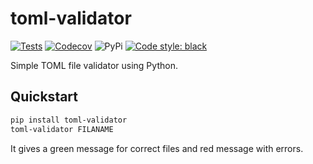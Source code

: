 # toml-validator

[![Tests](https://github.com/staticdev/toml-validator/workflows/Tests/badge.svg)](https://github.com/staticdev/toml-validator/actions?workflow=Tests)
[![Codecov](https://codecov.io/gh/staticdev/toml-validator/badge.svg?branch=master&service=github)](https://codecov.io/gh/staticdev/toml-validator)
![PyPi](https://badge.fury.io/py/toml-validator.svg)
[![Code style: black](https://img.shields.io/badge/code%20style-black-000000.svg)](https://github.com/psf/black)

Simple TOML file validator using Python.

## Quickstart

```sh
pip install toml-validator
toml-validator FILANAME
```

It gives a green message for correct files and red message with errors.
